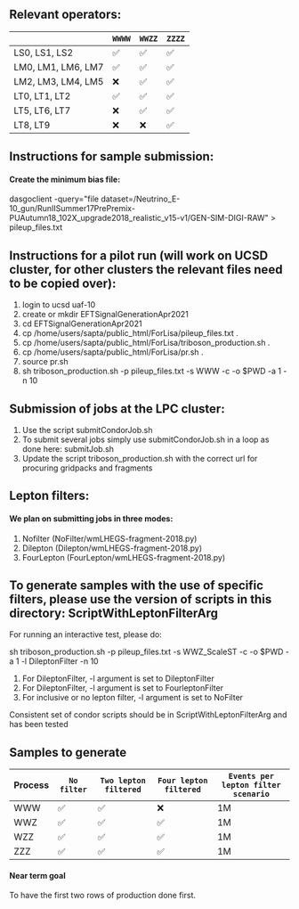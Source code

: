 
## Relevant operators:

|                    | `WWWW` | `WWZZ` | `ZZZZ`  | 
|--------------------|--------|--------|---------|
| LS0, LS1, LS2      | ✅     | ✅     | ✅      |
| LM0, LM1, LM6, LM7 | ✅     | ✅     | ✅      | 
| LM2, LM3, LM4, LM5 | ❌     | ✅     | ✅      |
| LT0, LT1, LT2      | ✅     | ✅     | ✅      |
| LT5, LT6, LT7      | ❌     | ✅     | ✅      |
| LT8, LT9           | ❌     | ❌     | ✅      | 

## Instructions for sample submission:

#### Create the minimum bias file: 

dasgoclient -query="file dataset=/Neutrino_E-10_gun/RunIISummer17PrePremix-PUAutumn18_102X_upgrade2018_realistic_v15-v1/GEN-SIM-DIGI-RAW" > pileup_files.txt

## Instructions for a pilot run (will work on UCSD cluster, for other clusters the relevant files need to be copied over):

1. login to ucsd uaf-10 
2. create or mkdir EFTSignalGenerationApr2021
3. cd EFTSignalGenerationApr2021
4. cp /home/users/sapta/public_html/ForLisa/pileup_files.txt .
5. cp /home/users/sapta/public_html/ForLisa/triboson_production.sh .
6. cp /home/users/sapta/public_html/ForLisa/pr.sh .
7. source pr.sh
8. sh triboson_production.sh -p pileup_files.txt -s WWW -c -o $PWD -a 1 -n 10

## Submission of jobs at the LPC cluster:

1. Use the script submitCondorJob.sh
2. To submit several jobs simply use submitCondorJob.sh in a loop as done here: submitJob.sh
3. Update the script triboson_production.sh with the correct url for procuring gridpacks and fragments

## Lepton filters:

#### We plan on submitting jobs in three modes:

1. Nofilter (NoFilter/wmLHEGS-fragment-2018.py)
2. Dilepton (Dilepton/wmLHEGS-fragment-2018.py)
3. FourLepton (FourLepton/wmLHEGS-fragment-2018.py)

## To generate samples with the use of specific filters, please use the version of scripts in this directory: ScriptWithLeptonFilterArg

For running an interactive test, please do:

sh triboson_production.sh -p pileup_files.txt -s WWZ_ScaleST -c -o $PWD -a 1 -l DileptonFilter -n 10

1. For DileptonFilter, -l argument is set to DileptonFilter
2. For DileptonFilter, -l argument is set to FourleptonFilter
3. For inclusive or no lepton filter, -l argument is set to NoFilter

Consistent set of condor scripts should be in ScriptWithLeptonFilterArg and has been tested


## Samples to generate


| Process            | `No filter` | `Two lepton filtered` | `Four lepton filtered`  |   `Events per lepton filter scenario` |
|--------------------|-------------|-----------------------|-------------------------|---------------------------------------|
| WWW                | ✅          | ✅                    | ❌                      |  1M				     |	
| WWZ                | ✅          | ✅                    | ✅                      |  1M				     |
| WZZ                | ✅          | ✅                    | ✅                      |  1M				     |
| ZZZ                | ✅          | ✅                    | ✅                      |  1M				     |

#### Near term goal 

To have the first two rows of production done first.
